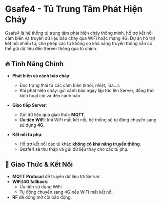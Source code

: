 # Gsafe4 - Tủ Trung Tâm Phát Hiện Cháy

Gsafe4 là hệ thống tủ trung tâm phát hiện cháy thông minh, hỗ trợ kết nối cảm biến và truyền dữ liệu báo cháy qua WiFi hoặc mạng 4G. Dự án hỗ trợ kết nối nhiều tủ, cho phép các tủ không có khả năng truyền thông vẫn có thể gửi dữ liệu đến Server thông qua tủ chính.

## 🔥 Tính Năng Chính

- **Phát hiện và cảnh báo cháy**:
  - Đọc trạng thái từ các cảm biến (khói, nhiệt, lửa...).
  - Khi phát hiện cháy: gửi cảnh báo ngay lập tức lên Server, đồng thời kích hoạt còi và đèn cảnh báo.

- **Giao tiếp Server**:
  - Gửi dữ liệu qua giao thức **MQTT**.
  - **Ưu tiên WiFi**: khi WiFi mất kết nối, hệ thống sẽ tự động chuyển sang sử dụng **4G**.

- **Kết nối tủ phụ**:
  - Hỗ trợ kết nối các tủ khác **không có khả năng truyền thông**.
  - Gsafe4 sẽ thu thập và gửi dữ liệu thay cho các tủ phụ.

## 📡 Giao Thức & Kết Nối
- **MQTT Protocol** để truyền dữ liệu tới Server.
- **WiFi/4G fallback**:
  - Ưu tiên sử dụng WiFi.
  - Tự động chuyển sang 4G nếu WiFi mất kết nối.
- **RF** để đóng mở còi báo động.